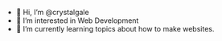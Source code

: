 - 👋 Hi, I’m @crystalgale
- 👀 I’m interested in Web Development
- 🌱 I’m currently learning topics about how to make websites.

<!---
crystalgale/crystalgale is a ✨ special ✨ repository because its `README.md` (this file) appears on your GitHub profile.
You can click the Preview link to take a look at your changes.
--->
